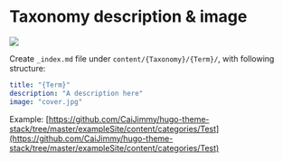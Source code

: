 # Taxonomy description & image

![](@assets/taxonomy/taxonomy.jpg)

Create `_index.md` file under `content/{Taxonomy}/{Term}/`, with following structure:

```yaml
title: "{Term}"
description: "A description here"
image: "cover.jpg"
```

Example: [https://github.com/CaiJimmy/hugo-theme-stack/tree/master/exampleSite/content/categories/Test](https://github.com/CaiJimmy/hugo-theme-stack/tree/master/exampleSite/content/categories/Test)

